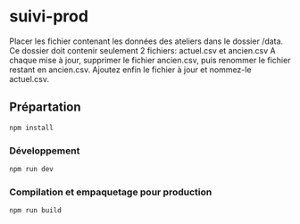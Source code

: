 # suivi-prod

Placer les fichier contenant les données des ateliers dans le dossier /data.
Ce dossier doit contenir seulement 2 fichiers: actuel.csv et ancien.csv
A chaque mise à jour, supprimer le fichier ancien.csv, puis renommer le fichier restant en ancien.csv. Ajoutez enfin le fichier à jour et nommez-le actuel.csv.

## Prépartation

```sh
npm install
```

### Développement

```sh
npm run dev
```

### Compilation et empaquetage pour production

```sh
npm run build
```